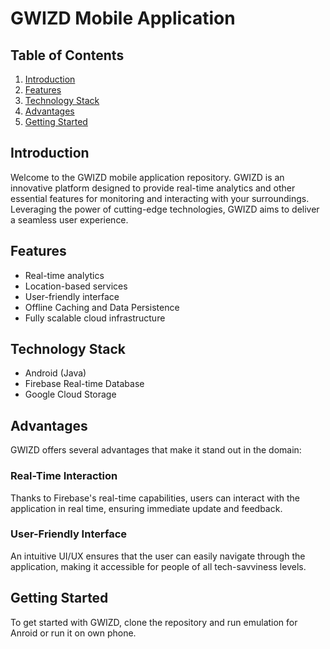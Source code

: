# GWIZD Mobile Application

## Table of Contents
1. [Introduction](#introduction)
2. [Features](#features)
4. [Technology Stack](#technology-stack)
5. [Advantages](#advantages)
6. [Getting Started](#getting-started)

## Introduction
Welcome to the GWIZD mobile application repository. GWIZD is an innovative platform designed to provide real-time analytics
and other essential features for monitoring and interacting with your surroundings. 
Leveraging the power of cutting-edge technologies, GWIZD aims to deliver a seamless user experience.

## Features
- Real-time analytics
- Location-based services
- User-friendly interface
- Offline Caching and Data Persistence
- Fully scalable cloud infrastructure

## Technology Stack
- Android (Java)
- Firebase Real-time Database
- Google Cloud Storage

## Advantages
GWIZD offers several advantages that make it stand out in the domain:

### Real-Time Interaction
Thanks to Firebase's real-time capabilities, users can interact with the application in real time, ensuring immediate update and feedback.

### User-Friendly Interface
An intuitive UI/UX ensures that the user can easily navigate through the application, making it accessible for people of all tech-savviness levels.

## Getting Started
To get started with GWIZD, clone the repository and run emulation for Anroid or run it on own phone.